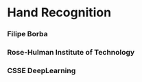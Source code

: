 # Hand Recognition
### Filipe Borba  
### Rose-Hulman Institute of Technology
### CSSE   DeepLearning
